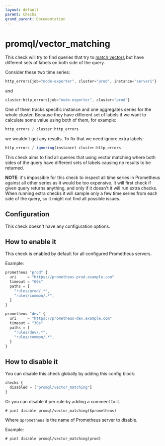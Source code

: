 ```yaml
---
layout: default
parent: Checks
grand_parent: Documentation
---
```


# promql/vector_matching

This check will try to find queries that try to
[match vectors](https://prometheus.io/docs/prometheus/latest/querying/operators/#vector-matching)
but have different sets of labels on both side of the query.

Consider these two time series:

```js
http_errors{job="node-exporter", cluster="prod", instance="server1"}
```

and

```js
cluster:http_errors{job="node-exporter", cluster="prod"}
```

One of them tracks specific instance and one aggregates series for the whole cluster.
Because they have different set of labels if we want to calculate some value using both
of them, for example:

```js
http_errors / cluster:http_errors
```

we wouldn't get any results. To fix that we need ignore extra labels:

```js
http_errors / ignoring(instance) cluster:http_errors
```

This check aims to find all queries that using vector matching where both sides
of the query have different sets of labels causing no results to be returned.

**NOTE**: it's impossible for this check to inspect all time series in Prometheus
against all other series as it would be too expensive.
It will first check if given query returns anything, and
only if it doesn't it will run extra checks. When running extra checks it will sample
only a few time series from each side of the query, so it might not find all possible
issues.

## Configuration

This check doesn't have any configuration options.

## How to enable it

This check is enabled by default for all configured Prometheus servers.

Example:

```js
prometheus "prod" {
  uri     = "https://prometheus-prod.example.com"
  timeout = "60s"
  paths = [
    "rules/prod/.*",
    "rules/common/.*",
  ]
}

prometheus "dev" {
  uri     = "https://prometheus-dev.example.com"
  timeout = "30s"
  paths = [
    "rules/dev/.*",
    "rules/common/.*",
  ]
}
```

## How to disable it

You can disable this check globally by adding this config block:

```js
checks {
  disabled = ["promql/vector_matching"]
}
```

Or you can disable it per rule by adding a comment to it.

`# pint disable promql/vector_matching($prometheus)`

Where `$prometheus` is the name of Prometheus server to disable.

Example:

`# pint disable promql/vector_matching(prod)`
